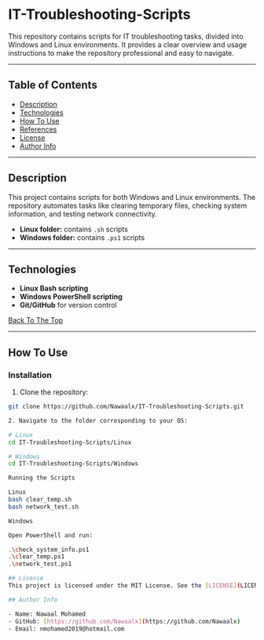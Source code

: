 # IT-Troubleshooting-Scripts


This repository contains scripts for IT troubleshooting tasks, divided into Windows and Linux environments. It provides a clear overview and usage instructions to make the repository professional and easy to navigate.

---

## Table of Contents
- [Description](#description)
- [Technologies](#technologies)
- [How To Use](#how-to-use)
- [References](#references)
- [License](#license)
- [Author Info](#author-info)

---

## Description
This project contains scripts for both Windows and Linux environments. The repository automates tasks like clearing temporary files, checking system information, and testing network connectivity.

- **Linux folder:** contains `.sh` scripts  
- **Windows folder:** contains `.ps1` scripts  

---

## Technologies
- **Linux Bash scripting**  
- **Windows PowerShell scripting**  
- **Git/GitHub** for version control

[Back To The Top](#it-troubleshooting-scripts)

---

## How To Use

### Installation
1. Clone the repository:
```bash
git clone https://github.com/Nawaalx/IT-Troubleshooting-Scripts.git

2. Navigate to the folder corresponding to your OS:

# Linux
cd IT-Troubleshooting-Scripts/Linux

# Windows
cd IT-Troubleshooting-Scripts/Windows

Running the Scripts

Linux
bash clear_temp.sh
bash network_test.sh

Windows

Open PowerShell and run:

.\check_system_info.ps1
.\clear_temp.ps1
.\network_test.ps1

## License
This project is licensed under the MIT License. See the [LICENSE](LICENSE) file for full details.

## Author Info

- Name: Nawaal Mohamed
- GitHub: [https://github.com/Nawaalx](https://github.com/Nawaalx)
- Email: nmohamed2019@hotmail.com
